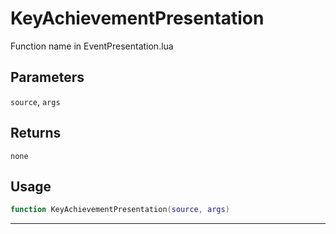 # KeyAchievementPresentation
Function name in EventPresentation.lua
## Parameters
`source`, `args`
## Returns
`none`
## Usage
```lua
function KeyAchievementPresentation(source, args)
```
---

